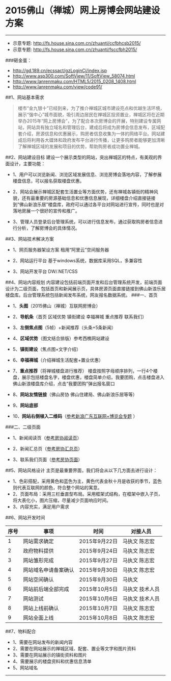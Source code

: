 ﻿2015佛山（禅城）网上房博会网站建设方案
=======================================
-------------------------

- 示意专题: http://fs.house.sina.com.cn/zhuanti/ccfbhcsb2015/
- 示意专题: http://fs.house.sina.com.cn/zhuanti/fsccfbh2015/

###砸金蛋：
- http://gd.189.cn/ecssact/gzLoginCj/index.jsp
- http://www.asp300.com/SoftView/11/SoftView_58074.html
- http://www.lanrenmaku.com/HTML5/2015_0208_1408.html
- http://www.lanrenmaku.com/view/code91/


##1、网站基本需求
> 楼市“金九银十”已经到来，为了推介禅城区城市建设亮点和优越生活环境，展示“强中心”城市面貌，吸引周边居民在禅城区投资置业，禅城区将在近期举办2015年“网上房博会”，为了配合本次房博会的开展，特别建设专属网站，网站具有独立域名和管理后台，建成后将成为房博会信息发布，区域配套介绍，房源信息和优惠展示，购房者信息收集为一体的网络平台。网站建成后将利用各大媒体和政府发布平台进行传播，让更多购房者能够更加清晰了解禅城区域的发展和项目的优势，帮助购房者成功置业禅城。

##2、网站建设目标
建设一个展示类型的网站，突出禅城区的特点，有美观的界面设计，主要功能：

- 1、用户可以浏览新闻、浏览区域发展信息、浏览房博会落地内容，了解参展楼盘信息，可以报名获取楼盘优惠。

- 2、网站会展示禅城区配套生活置业等方面优势，还有禅城各镇街的精神风貌，还有最重要的房源基础信息和优惠信息展现，详细楼盘介绍直接链接到“佛山新浪乐居”楼盘库，政府可以通过各平台对网站进行宣传，同时也是对落地房展一个很好的宣传和推广。
- 3、管理人员登录后台管理系统，可以进行信息发布，通过获取购房者信息进行分析，了解房博会的具体情况。

##3、网站技术解决方案
- 1、网页服务器架设方案
租用“阿里云”空间服务器

- 2、网站运行平台
基于windows系统，数据库采用SQL，多兼容性

- 3、网站开发平台
DW/.NET/CSS

##4、网站内容规划
内容建设包括前端页面开发和后台管理系统开发，前端页面设计为二级页面，包括首页和新闻展示页，具体房源页面直接链接到佛山新浪乐居楼盘库。后台管理系统包括新闻发布系统，网友报名数据系统。
###一、首页
- 1、**头图**（2015佛山（禅城）互联网房博会）
- 2、**导航条**（首页 区域优势 镇街建设 幸福禅城 重点推荐 联系我们）
- 3、**左侧焦点图**（5帧）+新闻推荐（头条+5条新闻）
- 4、**区域优势**（图文结合排版）参考西樵网站建设
- 5、**镇街建设**（焦点图+文字介绍）
- 6、**幸福禅城**（介绍禅城生活配套+置业优惠）
- 7、**重点推荐**（将禅城楼盘进行推荐）
楼盘按照字母顺序排列，一行4个楼盘，展示包括楼盘名字，楼盘优惠，楼盘简单介绍，我要团购，点击楼盘进入佛山新浪楼盘库介绍，点击“我要团购”弹出报名窗口

- 8、**网站友情链接**（佛山房协 佛山住建局、佛山新浪乐居等等）
- 9、**网站底部**
- 10、**网站右侧植入二维码**（[参考新浪广东互联网+博览会专题](http://gd.sina.com.cn/zt/fsblh2015/index.html) ）

###二、二级页面
- 1、新闻阅读页（[参考房协阅读页](http://www.fsestate.com.cn/page_2.aspx?id=806&lbid=20)）

- 2、新闻汇总页（[参考房协汇总页](http://www.fsestate.com.cn/page_1.aspx?lbid=20)）

- 3、联系我们页面（[参考房协页面](http://www.fsestate.com.cn/page_1.aspx?lbid=40)）

##5、网站风格设计
主页是最重要界面，我们将会从以下几方面去进行设计：
- 1、色彩搭配，采用黄色和蓝色为主，黄色代表金秋十月是收获的季节，蓝色则代表互联网的颜色，符合整个网站的寓意。
- 2、页面布局：采用三栏垂直型布局。采用框架式结构，在框架中嵌入子页，将大表化小，图片压缩，尽量减少页面响应时间。
- 3、内容充实，满足用户需求

##6、网站开发时间


序号 | 事项  | 时间  | 对接人员
------ | -----  |  ------ | -------
1 |  网站需求确定 |  2015年9月22日 |  马执文 陈志宏
2 | 政府物料提供 | 2015年9月24日 | 马执文 陈志宏
3 | 网站雏形完成 | 2015年9月27日 | 马执文 陈志宏
4 | 网站域名申请备案确认 | 2015年9月30日 | 马执文 陈志宏
5 | 网站空间确认 | 2015年9月30日 | 马执文
6 | 网站前后端全部完成 | 2015年10月5日 | 马执文 技术人员
7 | 网站测试	 | 2015年10月6日 | 马执文 技术人员
8 | 网站上线前确认 | 2015年10月7日 | 马执文 陈志宏
9 | 网站全面上线 | 2015年10月8日 | 马执文 陈志宏

##7、物料配合
- 1、需要在网站发布的新闻内容
- 2、需要在网站展示的禅城区域、配套、置业等文字和图片资料
- 3、需要在网站展示的镇街资料和图片
- 4、需要展示的楼盘资料和优惠信息清单
- 5、网站域名

------------------------------------------------------------------------------------------------------






